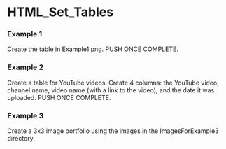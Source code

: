 # HTML_Set_Tables

### Example 1
Create the table in Example1.png. PUSH ONCE COMPLETE.

### Example 2
Create a table for YouTube videos. Create 4 columns: the YouTube video, channel name, video name (with a link to the video), and the date it was uploaded. PUSH ONCE COMPLETE.

### Example 3
Create a 3x3 image portfolio using the images in the ImagesForExample3 directory.
